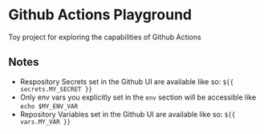# Github Actions Playground

Toy project for exploring the capabilities of Github Actions

## Notes

 - Respository Secrets set in the Github UI are available like so: `${{ secrets.MY_SECRET }}`
 - Only env vars you explicitly set in the `env` section will be accessible like `echo $MY_ENV_VAR`
 - Repository Variables set in the Github UI are available like so: `${{ vars.MY_VAR }}`
